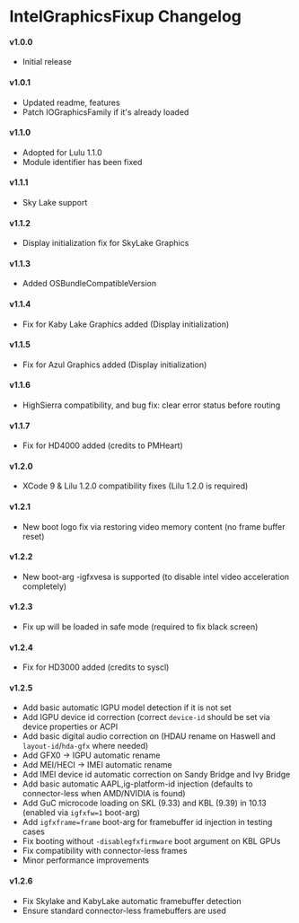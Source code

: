 IntelGraphicsFixup Changelog
============================
#### v1.0.0
- Initial release

#### v1.0.1
- Updated readme, features
- Patch IOGraphicsFamily if it's already loaded

#### v1.1.0
- Adopted for Lulu 1.1.0
- Module identifier has been fixed

#### v1.1.1
- Sky Lake support

#### v1.1.2
- Display initialization fix for SkyLake Graphics

#### v1.1.3
- Added OSBundleCompatibleVersion

#### v1.1.4
- Fix for Kaby Lake Graphics added (Display initialization)

#### v1.1.5
- Fix for Azul Graphics added (Display initialization)

#### v1.1.6
- HighSierra compatibility, and bug fix: clear error status before routing

#### v1.1.7
- Fix for HD4000 added (credits to PMHeart)

#### v1.2.0
- XCode 9 & Lilu 1.2.0 compatibility fixes (Lilu 1.2.0 is required)

#### v1.2.1
- New boot  logo fix via restoring video memory content (no frame buffer reset)

#### v1.2.2
- New boot-arg -igfxvesa is supported (to disable intel video acceleration completely)

#### v1.2.3
- Fix up will be loaded in safe mode (required to fix black screen)

#### v1.2.4
- Fix for HD3000 added (credits to syscl)

#### v1.2.5
- Add basic automatic IGPU model detection if it is not set
- Add IGPU device id correction (correct `device-id` should be set via device properties or ACPI
- Add basic digital audio correction on (HDAU rename on Haswell and `layout-id`/`hda-gfx` where needed)
- Add GFX0 -> IGPU automatic rename
- Add MEI/HECI -> IMEI automatic rename
- Add IMEI device id automatic correction on Sandy Bridge and Ivy Bridge
- Add basic automatic AAPL,ig-platform-id injection (defaults to connector-less when AMD/NVIDIA is found)
- Add GuC microcode loading on SKL (9.33) and KBL (9.39) in 10.13 (enabled via `igfxfw=1` boot-arg)
- Add `igfxframe=frame` boot-arg for framebuffer id injection in testing cases
- Fix booting without `-disablegfxfirmware` boot argument on KBL GPUs
- Fix compatibility with connector-less frames
- Minor performance improvements

#### v1.2.6
- Fix Skylake and KabyLake automatic framebuffer detection
- Ensure standard connector-less framebuffers are used
